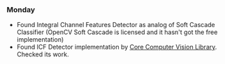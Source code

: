 ### Monday
 - Found Integral Channel Features Detector as analog of Soft Cascade Classifier (OpenCV Soft Cascade is licensed and it hasn't got the free implementation)
 - Found ICF Detector implementation by [Core Computer Vision Library](https://github.com/liuliu/ccv). Checked its work.